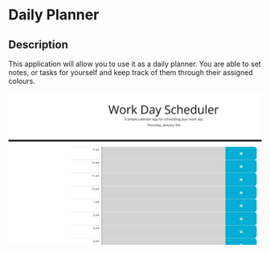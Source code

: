 # Daily Planner

## Description
This application will allow you to use it as a daily planner. You are able to set notes, or tasks for yourself and keep track of them through their assigned colours.

![Link to Screenshot](/Assets/daily%20planner.PNG)


